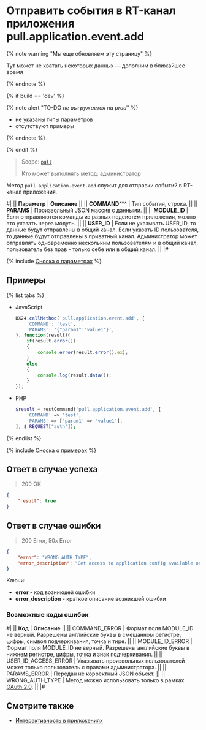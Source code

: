 # Отправить события в RT-канал приложения pull.application.event.add

{% note warning "Мы еще обновляем эту страницу" %}

Тут может не хватать некоторых данных — дополним в ближайшее время

{% endnote %}

{% if build == 'dev' %}

{% note alert "TO-DO _не выгружается на prod_" %}

- не указаны типы параметров
- отсутствуют примеры

{% endnote %}

{% endif %}

> Scope: [`pull`](../../scopes/permissions.md)
>
> Кто может выполнять метод: администратор

Метод `pull.application.event.add` служит для отправки событий в RT-канал приложения.

#|
|| **Параметр** | **Описание** ||
|| **COMMAND**^*^ | Тип события, строка. ||
|| **PARAMS** | Произвольный JSON массив с данными. ||
|| **MODULE_ID** | Если отправляются команды из разных подсистем приложения, можно это указать через модуль. ||
|| **USER_ID** | Если не указывать USER_ID, то данные будут отправлены в общий канал. Если указать ID пользователя, то данные будут отправлены в приватный канал. Администратор может отправлять одновременно нескольким пользователям и в общий канал, пользователь без прав - только себе или в общий канал. ||
|#

{% include [Сноска о параметрах](../../../_includes/required.md) %}

## Примеры

{% list tabs %}

- JavaScript
  
    ```js
    BX24.callMethod('pull.application.event.add', {
        'COMMAND': 'test',
        'PARAMS': '{"param1":"value1"}',
    }, function(result){
        if(result.error())
        {
            console.error(result.error().ex);
        }
        else
        {
            console.log(result.data());
        }
    });
    ```

- PHP

    ```php
    $result = restCommand('pull.application.event.add', [
        'COMMAND' => 'test',
        'PARAMS' => ['param1' => 'value1'],
    ], $_REQUEST["auth"]);
    ```

{% endlist %}

{% include [Сноска о примерах](../../../_includes/examples.md) %}

## Ответ в случае успеха

> 200 OK

```json
{
    "result": true
}
```

## Ответ в случае ошибки

> 200 Error, 50x Error

```json
{
    "error": "WRONG_AUTH_TYPE",
    "error_description": "Get access to application config available only for application authorization."
}
```
Ключи:

- **error** - код возникшей ошибки
- **error_description** - краткое описание возникшей ошибки
  
### Возможные коды ошибок

#|
|| **Код** | **Описание** ||
|| COMMAND_ERROR        | Формат поля MODULE_ID не верный. Разрешены английские буквы в смешанном регистре, цифры, символ подчеркивания, точка и тире. ||
|| MODULE_ID_ERROR     | Формат поля MODULE_ID не верный. Разрешены английские буквы в нижнем регистре, цифры, точка и знак подчеркивания. ||
|| USER_ID_ACCESS_ERROR | Указывать произвольных пользователей может только пользователь с правами администратора. ||
|| PARAMS_ERROR         | Передан не корректный JSON объект. ||
|| WRONG_AUTH_TYPE     | Метод можно использовать только в рамках [OAuth 2.0](https://dev.1c-bitrix.ru/learning/course/index.php?COURSE_ID=99&LESSON_ID=2486&LESSON_PATH=8771.5380.5379.2486). ||
|#

## Смотрите также

- [Интерактивность в приложениях](https://dev.1c-bitrix.ru/learning/course/index.php?COURSE_ID=99&CHAPTER_ID=012565)